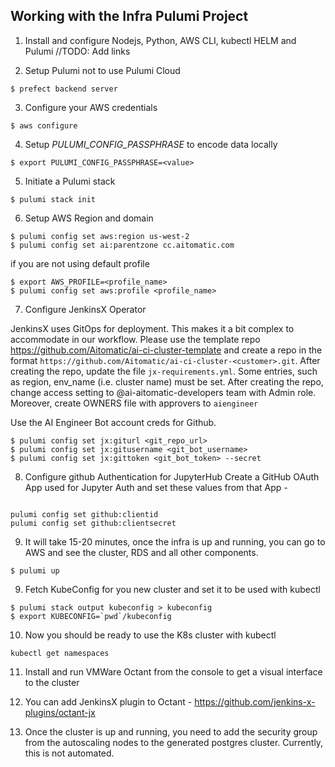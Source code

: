 ## Working with the Infra Pulumi Project

1. Install and configure Nodejs, Python, AWS CLI, kubectl HELM and Pulumi
//TODO: Add links

2. Setup Pulumi not to use Pulumi Cloud

```
$ prefect backend server
```

3. Configure your AWS credentials

```
$ aws configure 
```

4. Setup *PULUMI_CONFIG_PASSPHRASE* to encode data locally

```
$ export PULUMI_CONFIG_PASSPHRASE=<value>
```

5. Initiate a Pulumi stack

```
$ pulumi stack init
```

6. Setup AWS Region and domain

```
$ pulumi config set aws:region us-west-2
$ pulumi config set ai:parentzone cc.aitomatic.com
```

if you are not using default profile

```
$ export AWS_PROFILE=<profile_name>
$ pulumi config set aws:profile <profile_name>
```

7. Configure JenkinsX Operator

JenkinsX uses GitOps for deployment. This makes it a bit complex to accommodate in our workflow. 
Please use the template repo https://github.com/Aitomatic/ai-ci-cluster-template  and create a repo in the format  `https://github.com/Aitomatic/ai-ci-cluster-<customer>.git`.
After creating the repo, update the file `jx-requirements.yml`. Some entries, such as region, env_name (i.e. cluster name) must be set.
After creating the repo, change access setting to @ai-aitomatic-developers team with Admin role. Moreover, create OWNERS file with approvers to `aiengineer`

Use the AI Engineer Bot account creds for Github.

```
$ pulumi config set jx:giturl <git_repo_url>
$ pulumi config set jx:gitusername <git_bot_username>
$ pulumi config set jx:gittoken <git_bot_token> --secret
```

8. Configure github Authentication for JupyterHub
Create a GitHub OAuth App used for Jupyter Auth and set these values from that App -

```shell

pulumi config set github:clientid
pulumi config set github:clientsecret
```

9. It will take 15-20 minutes, once the infra is up and running, you can go to AWS and see the cluster, RDS and all other components.

```
$ pulumi up
```

9. Fetch KubeConfig for you new cluster and set it to be used with kubectl

```
$ pulumi stack output kubeconfig > kubeconfig
$ export KUBECONFIG=`pwd`/kubeconfig
```

10. Now you should be ready to use the K8s cluster with kubectl

```
kubectl get namespaces
```

11. Install and run VMWare Octant from the console to get a visual interface to the cluster

12. You can add JenkinsX plugin to Octant - https://github.com/jenkins-x-plugins/octant-jx

13. Once the cluster is up and running, you need to add the security group from the autoscaling nodes to the generated postgres cluster. Currently, this is not automated. 


